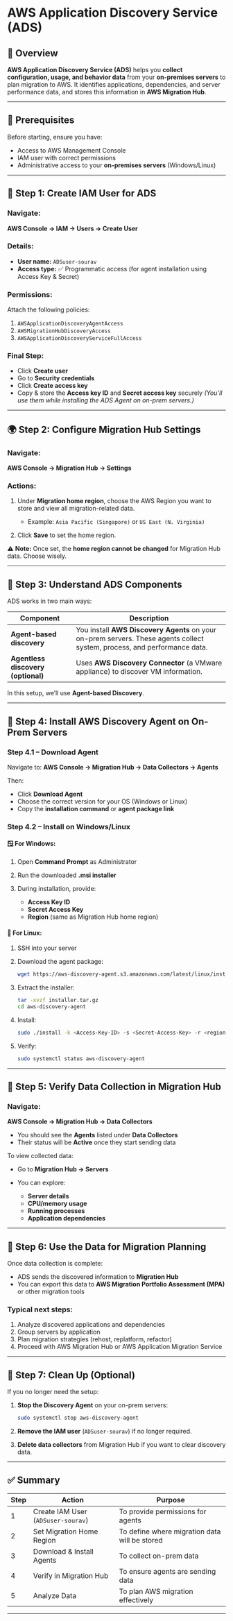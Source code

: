 # AWS Application Discovery Service (ADS)

## 📘 Overview

**AWS Application Discovery Service (ADS)** helps you **collect configuration, usage, and behavior data** from your **on-premises servers** to plan migration to AWS.
It identifies applications, dependencies, and server performance data, and stores this information in **AWS Migration Hub**.

---

## 🧩 Prerequisites

Before starting, ensure you have:

* Access to AWS Management Console
* IAM user with correct permissions
* Administrative access to your **on-premises servers** (Windows/Linux)

---

## 👤 Step 1: Create IAM User for ADS

### Navigate:

**AWS Console → IAM → Users → Create User**

### Details:

* **User name:** `ADSuser-sourav`
* **Access type:** ✅ Programmatic access (for agent installation using Access Key & Secret)

### Permissions:

Attach the following policies:

1. `AWSApplicationDiscoveryAgentAccess`
2. `AWSMigrationHubDiscoveryAccess`
3. `AWSApplicationDiscoveryServiceFullAccess`

### Final Step:

* Click **Create user**
* Go to **Security credentials**
* Click **Create access key**
* Copy & store the **Access key ID** and **Secret access key** securely
  *(You’ll use them while installing the ADS Agent on on-prem servers.)*

---

## 🌍 Step 2: Configure Migration Hub Settings

### Navigate:

**AWS Console → Migration Hub → Settings**

### Actions:

1. Under **Migration home region**, choose the AWS Region you want to store and view all migration-related data.

   * Example: `Asia Pacific (Singapore)` or `US East (N. Virginia)`
2. Click **Save** to set the home region.

⚠️ **Note:** Once set, the **home region cannot be changed** for Migration Hub data. Choose wisely.

---

## 🧠 Step 3: Understand ADS Components

ADS works in two main ways:

| Component                          | Description                                                                                                               |
| ---------------------------------- | ------------------------------------------------------------------------------------------------------------------------- |
| **Agent-based discovery**          | You install **AWS Discovery Agents** on your on-prem servers. These agents collect system, process, and performance data. |
| **Agentless discovery (optional)** | Uses **AWS Discovery Connector** (a VMware appliance) to discover VM information.                                         |

In this setup, we’ll use **Agent-based Discovery**.

---

## 🧰 Step 4: Install AWS Discovery Agent on On-Prem Servers

### Step 4.1 – Download Agent

Navigate to:
**AWS Console → Migration Hub → Data Collectors → Agents**

Then:

* Click **Download Agent**
* Choose the correct version for your OS (Windows or Linux)
* Copy the **installation command** or **agent package link**

### Step 4.2 – Install on Windows/Linux

#### 🪟 For Windows:

1. Open **Command Prompt** as Administrator
2. Run the downloaded **.msi installer**
3. During installation, provide:

   * **Access Key ID**
   * **Secret Access Key**
   * **Region** (same as Migration Hub home region)

#### 🐧 For Linux:

1. SSH into your server
2. Download the agent package:

   ```bash
   wget https://aws-discovery-agent.s3.amazonaws.com/latest/linux/installer.tar.gz
   ```
3. Extract the installer:

   ```bash
   tar -xvzf installer.tar.gz
   cd aws-discovery-agent
   ```
4. Install:

   ```bash
   sudo ./install -k <Access-Key-ID> -s <Secret-Access-Key> -r <region>
   ```
5. Verify:

   ```bash
   sudo systemctl status aws-discovery-agent
   ```

---

## 📡 Step 5: Verify Data Collection in Migration Hub

### Navigate:

**AWS Console → Migration Hub → Data Collectors**

* You should see the **Agents** listed under **Data Collectors**
* Their status will be **Active** once they start sending data

To view collected data:

* Go to **Migration Hub → Servers**
* You can explore:

  * **Server details**
  * **CPU/memory usage**
  * **Running processes**
  * **Application dependencies**

---

## 🧾 Step 6: Use the Data for Migration Planning

Once data collection is complete:

* ADS sends the discovered information to **Migration Hub**
* You can export this data to **AWS Migration Portfolio Assessment (MPA)** or other migration tools

### Typical next steps:

1. Analyze discovered applications and dependencies
2. Group servers by application
3. Plan migration strategies (rehost, replatform, refactor)
4. Proceed with AWS Migration Hub or AWS Application Migration Service

---

## 🧹 Step 7: Clean Up (Optional)

If you no longer need the setup:

1. **Stop the Discovery Agent** on your on-prem servers:

   ```bash
   sudo systemctl stop aws-discovery-agent
   ```
2. **Remove the IAM user** (`ADSuser-sourav`) if no longer required.
3. **Delete data collectors** from Migration Hub if you want to clear discovery data.

---

## ✅ Summary

| Step | Action                             | Purpose                                       |
| ---- | ---------------------------------- | --------------------------------------------- |
| 1    | Create IAM User (`ADSuser-sourav`) | To provide permissions for agents             |
| 2    | Set Migration Home Region          | To define where migration data will be stored |
| 3    | Download & Install Agents          | To collect on-prem data                       |
| 4    | Verify in Migration Hub            | To ensure agents are sending data             |
| 5    | Analyze Data                       | To plan AWS migration effectively             |

---

